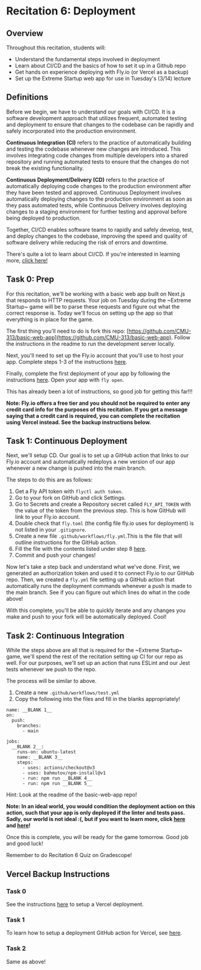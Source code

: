 # Recitation 6: Deployment

## Overview
Throughout this recitation, students will:

* Understand the fundamental steps involved in deployment
* Learn about CI/CD and the basics of how to set it up in a Github repo
* Get hands on experience deploying with Fly.io (or Vercel as a backup) 
* Set up the Extreme Startup web app for use in Tuesday's (3/14) lecture

## Definitions

Before we begin, we have to understand our goals with CI/CD. It is a software development approach that utilizes frequent, automated testing and deployment to ensure that changes to the codebase can be rapidly and safely incorporated into the production environment.

**Continuous Integration (CI)** refers to the practice of automatically building and testing the codebase whenever new changes are introduced. This involves integrating code changes from multiple developers into a shared repository and running automated tests to ensure that the changes do not break the existing functionality.

**Continuous Deployment/Delivery (CD)** refers to the practice of automatically deploying code changes to the production environment after they have been tested and approved. Continuous Deployment involves automatically deploying changes to the production environment as soon as they pass automated tests, while Continuous Delivery involves deploying changes to a staging environment for further testing and approval before being deployed to production.

Together, CI/CD enables software teams to rapidly and safely develop, test, and deploy changes to the codebase, improving the speed and quality of software delivery while reducing the risk of errors and downtime. 

There's quite a lot to learn about CI/CD. If you're interested in learning more, [click here!](https://about.gitlab.com/topics/ci-cd/)

## Task 0: Prep

For this recitation, we'll be working with a basic web app built on Next.js that responds to HTTP requests. Your job on Tuesday during the ~Extreme Startup~ game will be to parse these requests and figure out what the correct response is. Today we'll focus on setting up the app so that everything is in place for the game.

The first thing you'll need to do is fork this repo: [https://github.com/CMU-313/basic-web-app](https://github.com/CMU-313/basic-web-app). Follow the instructions in the readme to run the development server locally. 

Next, you'll need to set up the Fly.io account that you'll use to host your app. Complete steps 1-3 of the instructions [here](https://fly.io/docs/hands-on/). 

Finally, complete the first deployment of your app by following the instructions [here](https://fly.io/docs/languages-and-frameworks/nextjs/). Open your app with `fly open`. 

This has already been a lot of instructions, so good job for getting this far!!!

**Note: Fly.io offers a free tier and you should not be required to enter any credit card info for the purposes of this recitation. If you get a message saying that a credit card is required, you can complete the recitation using Vercel instead. See the backup instructions below.**

## Task 1: Continuous Deployment

Next, we'll setup CD. Our goal is to set up a GitHub action that links to our Fly.io account and automatically redeploys a new version of our app whenever a new change is pushed into the main branch.

The steps to do this are as follows:

1. Get a Fly API token with `flyctl auth token`.
2. Go to your fork on GitHub and click Settings.
3. Go to Secrets and create a Repository secret called `FLY_API_TOKEN` with the value of the token from the previous step. This is how GitHub will link to your Fly.io account.
4. Double check that `fly.toml` (the config file fly.io uses for deployment) is not listed in your `.gitignore`.
5. Create a new file `.github/workflows/fly.yml`.This is the file that will outline instructions for the GitHub action. 
6. Fill the file with the contents listed under step 8 [here](https://fly.io/docs/app-guides/continuous-deployment-with-github-actions/).
7. Commit and push your changes!

Now let's take a step back and understand what we've done. First, we generated an authorization token and used it to connect Fly.io to our GitHub repo. Then, we created a `fly.yml` file setting up a GitHub action that automatically runs the deployment commands whenever a push is made to the main branch. See if you can figure out which lines do what in the code above!

With this complete, you'll be able to quickly iterate and any changes you make and push to your fork will be automatically deployed. Cool!

## Task 2: Continuous Integration

While the steps above are all that is required for the ~Extreme Startup~ game, we'll spend the rest of the recitation setting up CI for our repo as well. For our purposes, we'll set up an action that runs ESLint and our Jest tests whenever we push to the repo. 

The process will be similar to above.

1. Create a new `.github/workflows/test.yml`
2. Copy the following into the files and fill in the blanks appropriately!
```
name: __BLANK 1__
on:
  push:
    branches:
      - main

jobs:
  __BLANK 2__:
    runs-on: ubuntu-latest
    name: __BLANK 3__
    steps:
      - uses: actions/checkout@v3
      - uses: bahmutov/npm-install@v1
      - run: npm run __BLANK 4__
      - run: npm run __BLANK 5__
```

Hint: Look at the readme of the basic-web-app repo!

**Note: In an ideal world, you would condition the deployment action on this action, such that your app is only deployed if the linter and tests pass. Sadly, our world is not ideal :(, but if you want to learn more, click [here](https://docs.github.com/en/actions/using-jobs/using-conditions-to-control-job-execution) and [here](https://docs.github.com/en/actions/learn-github-actions/expressions)!**

Once this is complete, you will be ready for the game tomorrow. Good job and good luck!

Remember to do Recitation 6 Quiz on Gradescope! 

## Vercel Backup Instructions

### Task 0
See the instructions [here](https://docs.google.com/document/d/1FINHlDBRLeBjR65KyJ1zDtObvQC8ydjqV36-w6Zwex0/edit#heading=h.xbhcc8nupq1s) to setup a Vercel deployment.
### Task 1
To learn how to setup a deployment GitHub action for Vercel, see [here](https://vercel.com/guides/how-can-i-use-github-actions-with-vercel).
### Task 2
Same as above!